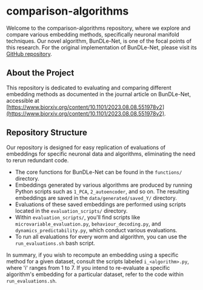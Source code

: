 # comparison-algorithms

Welcome to the comparison-algorithms repository, where we explore and compare various embedding methods, specifically neuronal manifold techniques. Our novel algorithm, BunDLe-Net, is one of the focal points of this research. For the original implementation of BunDLe-Net, please visit its [GitHub repository](https://github.com/akshey-kumar/BunDLe-Net).

## About the Project
This repository is dedicated to evaluating and comparing different embedding methods as documented in the journal article on BunDLe-Net, accessible at [https://www.biorxiv.org/content/10.1101/2023.08.08.551978v2](https://www.biorxiv.org/content/10.1101/2023.08.08.551978v2).

## Repository Structure
Our repository is designed for easy replication of evaluations of embeddings for specific neuronal data and algorithms, eliminating the need to rerun redundant code.

- The core functions for BunDLe-Net can be found in the `functions/` directory.
- Embeddings generated by various algorithms are produced by running Python scripts such as `1_PCA`, `2_autoencoder`, and so on. The resulting embeddings are saved in the `data/generated/saved_Y/` directory.
- Evaluations of these saved embeddings are performed using scripts located in the `evaluation_scripts/` directory.
- Within `evaluation_scripts/`, you'll find scripts like `microvariable_evaluation.py`, `behaviour_decoding.py`, and `dynamics_predictability.py`, which conduct various evaluations.
- To run all evaluations for every worm and algorithm, you can use the `run_evaluations.sh` bash script.

In summary, if you wish to recompute an embedding using a specific method for a given dataset, consult the scripts labeled `i_<algorithm>.py`, where 'i' ranges from 1 to 7. If you intend to re-evaluate a specific algorithm's embedding for a particular dataset, refer to the code within `run_evaluations.sh`.
